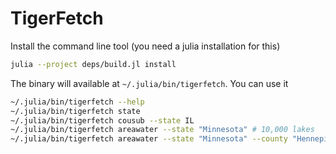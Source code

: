 # TigerFetch

Install the command line tool (you need a julia installation for this)
```bash
julia --project deps/build.jl install
```

The binary will available at `~/.julia/bin/tigerfetch`.
You can use it 
```bash
~/.julia/bin/tigerfetch --help
~/.julia/bin/tigerfetch state
~/.julia/bin/tigerfetch cousub --state IL
~/.julia/bin/tigerfetch areawater --state "Minnesota" # 10,000 lakes
~/.julia/bin/tigerfetch areawater --state "Minnesota" --county "Hennepin" 
```

